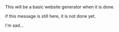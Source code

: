 This will be a basic website generator when it is done.

if this message is still here, it is not done yet.

I'm sad...
